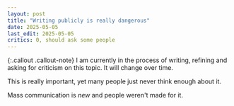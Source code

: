 ```yaml
---
layout: post
title: "Writing publicly is really dangerous"
date: 2025-05-05
last_edit: 2025-05-05
critics: 0, should ask some people
---
```


{:.callout .callout-note}
I am currently in the process of writing, refining and asking for criticism on this topic. It will change over time.

This is really important, yet many people just never think enough about it.

Mass communication is *new* and people weren't made for it.
